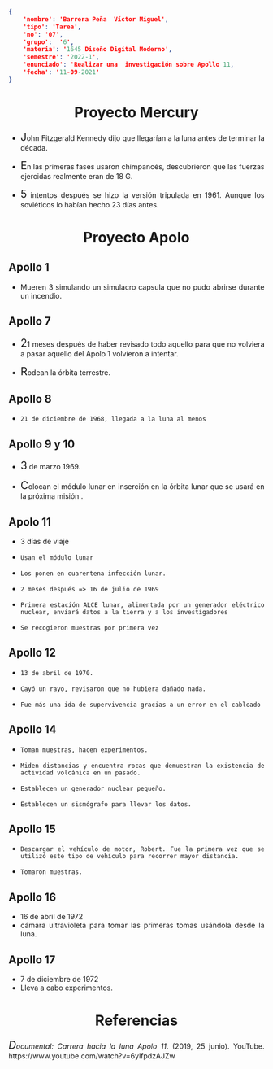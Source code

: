 ```json
{
    'nombre': 'Barrera Peña  Víctor Miguel',
    'tipo': 'Tarea',
    'no': '07',
    'grupo':  '6',
    'materia': '1645 Diseño Digital Moderno',
    'semestre': '2022-1',
    'enunciado': 'Realizar una  investigación sobre Apollo 11,
    'fecha': '11-09-2021'
}
```

<style>
    body{
  text-align: justify;
}
    h1{
        font-weight: bold;
        text-align:center;
    }
    p::first-letter{
  font-size: 1.3rem;
}
 a{
  text-decoration: none;
}
</style>


# Proyecto Mercury

- John Fitzgerald Kennedy dijo que llegarían a la luna antes de terminar la década.

- En las primeras fases usaron chimpancés, descubrieron que las fuerzas ejercidas realmente eran de 18 G.

- 5 intentos después se hizo la versión tripulada en 1961. Aunque los soviéticos lo habían hecho 23 días antes.

# Proyecto Apolo

## Apollo 1  

- Mueren 3 simulando un simulacro capsula que no pudo abrirse durante un incendio.

## Apollo 7

- 21 meses después de haber revisado todo aquello para que no volviera a pasar aquello del Apolo 1 volvieron a intentar.

- Rodean la órbita terrestre.

## Apollo 8

-     21 de diciembre de 1968, llegada a la luna al menos    

## Apollo 9 y 10 

- 3 de marzo 1969.

- Colocan el módulo lunar en inserción en la órbita lunar que se usará en la próxima misión .

## Apolo 11

- 3 días de viaje
-     Usan el módulo lunar
-     Los ponen en cuarentena infección lunar.
-     2 meses después => 16 de julio de 1969
-     Primera estación ALCE lunar, alimentada por un generador eléctrico nuclear, enviará datos a la tierra y a los investigadores
-     Se recogieron muestras por primera vez

## Apollo 12

-     13 de abril de 1970.
-     Cayó un rayo, revisaron que no hubiera dañado nada.
-     Fue más una ida de supervivencia gracias a un error en el cableado

## Apollo 14

-     Toman muestras, hacen experimentos.
-     Miden distancias y encuentra rocas que demuestran la existencia de actividad volcánica en un pasado.
-     Establecen un generador nuclear pequeño.
-     Establecen un sismógrafo para llevar los datos.

## Apollo 15

-     Descargar el vehículo de motor, Robert. Fue la primera vez que se utilizó este tipo de vehículo para recorrer mayor distancia.
-     Tomaron muestras.

## Apollo 16

- 16 de abril de 1972
- cámara ultravioleta para tomar las primeras tomas usándola desde la luna.

## Apollo 17

- 7 de diciembre de 1972
- Lleva a cabo experimentos.

# Referencias

*Documental: Carrera hacia la luna Apolo 11*. (2019, 25 junio). YouTube. https://www.youtube.com/watch?v=6ylfpdzAJZw
